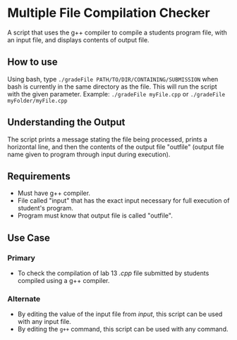 # Multiple File Compilation Checker

A script that uses the g++ compiler to compile a students program file, with an input file, and displays contents of output file.

## How to use

Using bash, type ````./gradeFile PATH/TO/DIR/CONTAINING/SUBMISSION```` when bash is currently in the same directory as the file. This will run the script with the given parameter.
Example: ````./gradeFile myFile.cpp```` or ````./gradeFile myFolder/myFile.cpp````

## Understanding the Output

The script prints a message stating the file being processed, prints a horizontal line, and then the contents of the output file "outfile" (output file name given to program through input during execution).

## Requirements

* Must have g++ compiler.
* File called "input" that has the exact input necessary for full execution of student's program.
* Program must know that output file is called "outfile".

## Use Case

### Primary
* To check the compilation of lab 13 _.cpp_ file submitted by students compiled using a g++ compiler.

### Alternate

* By editing the value of the input file from _input_, this script can be used with any input file.
* By editing the ````g++```` command, this script can be used with any command.
